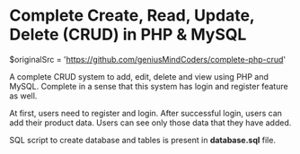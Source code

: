 Complete Create, Read, Update, Delete (CRUD) in PHP & MySQL
========

$originalSrc = 'https://github.com/geniusMindCoders/complete-php-crud'

A complete CRUD system to add, edit, delete and view using PHP and MySQL. Complete in a sense that this system has login and register feature as well.

At first, users need to register and login. After successful login, users can add their product data. Users can see only those data that they have added.

SQL script to create database and tables is present in **database.sql** file.

